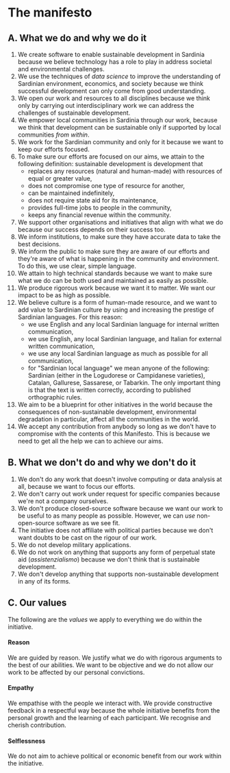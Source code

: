 The manifesto
=============

A. What we do and why we do it
------------------------------

1.  We create software to enable sustainable development in Sardinia because we
    believe technology has a role to play in address societal and environmental
    challenges.
2.  We use the techniques of *data science* to improve the understanding of
    Sardinian environment, economics, and society because we think successful
    development can only come from good understanding.
3.  We open our work and resources to all disciplines because we think only by
    carrying out interdisciplinary work we can address the challenges of
    sustainable development.
4.  We empower local communities in Sardinia through our work, because we think
    that development can be sustainable only if supported by local communities
    *from within*.
5.  We work for the Sardinian community and only for it because we want to keep
    our efforts focused.
6.  To make sure our efforts are focused on our aims, we attain to the following
    definition: sustainable development is development that 
    * replaces any resources (natural and human-made) with resources of equal or
      greater value,       
    * does not compromise one type of resource for another,
    * can be maintained indefinitely,
    * does not require state aid for its maintenance, 
    * provides full-time jobs to people in the community,
    * keeps any financial revenue within the community.
7.  We support other organisations and initiatives that align with what we do
    because our success depends on their success too.
8.  We inform institutions, to make sure they have accurate data to take the
    best decisions.
9.  We inform the public to make sure they are aware of our efforts and they're
    aware of what is happening in the community and environment. To do this, we
    use clear, simple language.
10. We attain to high technical standards because we want to make sure what we
    do can be both used and maintained as easily as possible.
11. We produce rigorous work because we want it to matter. We want our impact to
    be as high as possible.
12. We believe culture is a form of human-made resource, and we want to add
    value to Sardinian culture by using and increasing the prestige of Sardinian
    languages. For this reason:
    * we use English and any local Sardinian language for internal written
      communication,
    * we use English, any local Sardinian language, and Italian for external
      written communication,
    * we use any local Sardinian language as much as possible for all
      communication,
    * for "Sardinian local language" we mean anyone of the following: Sardinian
      (either in the Logudorese or Campidanese varieties), Catalan, Gallurese,
      Sassarese, or Tabarkin. The only important thing is that the text is
      written correctly, according to published orthographic rules.
13. We aim to be a blueprint for other initiatives in the world because the
    consequences of non-sustainable development, environmental degradation in
    particular, affect all the communities in the world.
14. We accept any contribution from anybody so long as we don't have to
    compromise with the contents of this Manifesto. This is because we need to
    get all the help we can to achieve our aims.

B. What we don't do and why we don't do it
------------------------------------------

1. We don't do any work that doesn't involve computing or data analysis at all,
   because we want to focus our efforts.
2. We don't carry out work under request for specific companies because we're
   not a company ourselves.
3. We don't produce closed-source software because we want our work to be useful
   to as many people as possible. However, we can *use* non-open-source software
   as we see fit.
4. The initiative does not affiliate with political parties because we don't
   want doubts to be cast on the rigour of our work.
5. We do not develop military applications.
6. We do not work on anything that supports any form of perpetual state aid
   (*assistenzialismo*) because we don't think that is sustainable development.
7. We don't develop anything that supports non-sustainable development in any of
   its forms.

C. Our values
-------------

The following are the *values* we apply to everything we do within the
initiative.

#### Reason
We are guided by reason. We justify what we do with rigorous arguments to the
best of our abilities. We want to be objective and we do not allow our work to
be affected by our personal convictions.

#### Empathy
We empathise with the people we interact with. We provide constructive feedback
in a respectful way because the whole initiative benefits from the personal
growth and the learning of each participant. We recognise and cherish
contribution.

#### Selflessness
We do not aim to achieve political or economic benefit from our work within the
initiative.